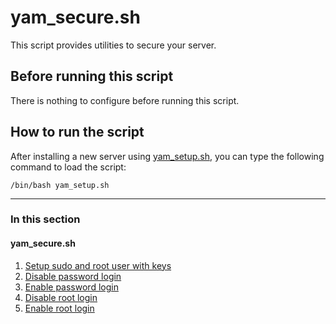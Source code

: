 # yam_secure.sh

This script provides utilities to secure your server.

## Before running this script

There is nothing to configure before running this script.

## How to run the script

After installing a new server using [yam_setup.sh](/docs/yam_setup), you can type the following command to load the script:
```
/bin/bash yam_setup.sh
```

***

### In this section

#### yam_secure.sh
  1. [Setup sudo and root user with keys](/docs/yam_secure/01.md)
  2. [Disable password login](/docs/yam_secure/02.md)
  3. [Enable password login](/docs/yam_secure/03.md)
  4. [Disable root login](/docs/yam_secure/04.md)
  5. [Enable root login](/docs/yam_secure/05.md)
